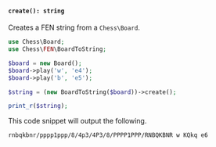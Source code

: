 #### `create(): string`

Creates a FEN string from a `Chess\Board`.

```php
use Chess\Board;
use Chess\FEN\BoardToString;

$board = new Board();
$board->play('w', 'e4');
$board->play('b', 'e5');

$string = (new BoardToString($board))->create();

print_r($string);
```

This code snippet will output the following.

```
rnbqkbnr/pppp1ppp/8/4p3/4P3/8/PPPP1PPP/RNBQKBNR w KQkq e6
```
